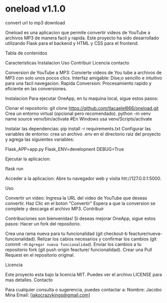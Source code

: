 # oneload v1.1.0

convert url to mp3 download

Oneload es una aplicacion que permite convertir videos de YouTube a archivos MP3 de manera facil y rapida. Este proyecto ha sido desarrollado utilizando Flask para el backend y HTML y CSS para el frontend.

Tabla de contenidos

Caracteristicas
Instalacion
Uso
Contribuir
Licencia 
contacto

Conversion de YouTube a MP3: Convierte videos de You tube a archivos de MP3 con solo unos pocos clics.
Interfaz amigable: Dise;o sencillo e intuitivo para una facil navegacion. 
Rapida Conversion: Procesamiento rapido y eficiente en las conversiones.

Instalacion
Para ejecutar OneApp, en tu maquina local, sigue estos pasos: 

Clonar el repositorio:
git clone https://github.com/tlacaelel666/oneload.git
Crea un entorno virtual (opcional pero recomendado).
python -m venv name
source venv/bin/activate #En Windows usa venv/Scripts/activate

Instalar las dependencias: 
pip install -r requirements.txt
Configurar las variables de entorno:
crea un archivo .env en el directorio raiz del proyecto y agrega las siguientes variables:

Flask_APP=app.py
Flask_ENV=developnent
DEBUG=True

Ejecutar la aplicacion: 

flask run

Acceder a la aplicacion: 
Abre tu navegador web y visita htt://127.0.0.1:5000.

Uso

Convertir un video:
Ingresa la URL del video de YouTube que deseas convertir. 
Haz Clic en el boton "Convertir"
Espera a que la conversion se complete y descarga el archivo MP3.
Contribuir

Contribuciones son bienvenidas! Si deseas mejorar OneApp, sigue estos pasos: 
Hacer un fork del repositorio.

Crea una rama nueva para tu funcionalidad (git checkout-b feacture/nueva-funcionalidad).
Relizar los cabios necesarios y confirmar los cambios (git commit -m `Agregar nueva funcionalidad`).
Enviar los cambios a tu repositorio fork (git push origin feacture/ funcionalidad).
Crear una Pull Request en el repositorio original. 

Licencia

Este proyecto esta bajo la licencia MIT. Puedes ver el archivo LICENSE para mas detalles. 
Contacto

Para cualquier consulta o sugerencia, puedes contactar a:
Nombre: Jacobo Mina
Email: [jakocrazykings@gmail.com]

